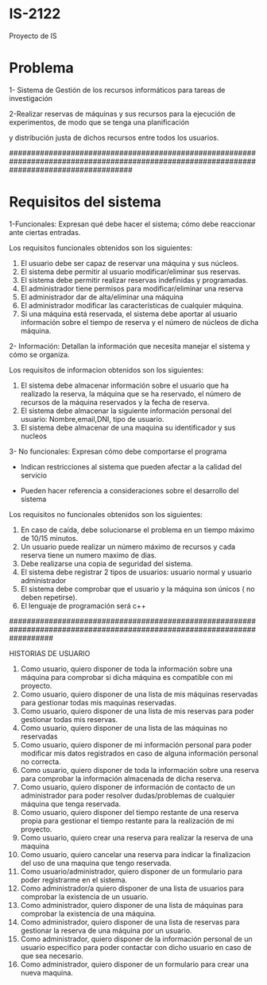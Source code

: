 # IS-2122
Proyecto de IS

# Problema

1- Sistema de Gestión de los recursos informáticos para tareas de investigación

2-Realizar reservas de máquinas y sus recursos para la ejecución de experimentos, de modo que se tenga una planificación

y distribución justa de dichos recursos entre todos los usuarios.

############################################################################################################################################
# Requisitos del sistema

1-Funcionales:  Expresan qué debe hacer el sistema; cómo debe reaccionar ante ciertas entradas.

Los requisitos funcionales obtenidos son los siguientes:

1)  El usuario debe ser capaz de reservar una máquina y sus núcleos.
2)  El sistema debe permitir al usuario modificar/eliminar sus reservas.
3)  El sistema debe permitir realizar reservas indefinidas y programadas.
4)  El administrador tiene permisos para modificar/eliminar una reserva
5)  El administrador dar de alta/eliminar una máquina 
7)  El administrador modificar las características de cualquier máquina.
8)  Si una máquina está reservada, el sistema debe aportar al usuario información sobre el tiempo de reserva y el número de núcleos de dicha máquina.

2- Información: Detallan la información que necesita manejar el sistema y cómo se organiza.

Los requisitos de informacion obtenidos son los siguientes:

1) El sistema debe almacenar información sobre el usuario que ha realizado la reserva, la máquina que se ha reservado, el número de recursos de la máquina reservados y la fecha de reserva.
2)  El sistema debe almacenar la siguiente información personal del usuario: Nombre,email,DNI, tipo de usuario.
3)  El sistema debe almacenar de una maquina su identificador y sus nucleos

3- No funcionales: Expresan cómo debe comportarse el programa

+ Indican restricciones al sistema que pueden afectar a la calidad del servicio

+  Pueden hacer referencia a consideraciones sobre el desarrollo del sistema

Los requisitos no funcionales obtenidos son los siguientes:

1)  En caso de caída, debe solucionarse el problema en un tiempo máximo de 10/15 minutos.
2)  Un usuario puede realizar un número máximo de recursos y cada reserva tiene un numero maximo de dias.
3)  Debe realizarse una copia de seguridad del sistema.
4)  El sistema debe registrar 2 tipos de usuarios: usuario normal y usuario administrador
5)  El sistema debe comprobar que el usuario y la máquina son únicos ( no deben repetirse).
6)  El lenguaje de programación será c++

##########################################################################################################################

HISTORIAS DE USUARIO

1) Como usuario, quiero disponer de toda la información sobre una máquina para comprobar si dicha máquina es compatible con mi proyecto.
2) Como usuario, quiero disponer de una lista de mis máquinas reservadas para gestionar todas mis maquinas reservadas.
3) Como usuario, quiero disponer de una lista de mis reservas para poder gestionar todas mis reservas.
4) Como usuario, quiero disponer de una lista de las máquinas no reservadas
5) Como usuario, quiero disponer de mi información personal para poder modificar mis datos registrados en caso de alguna información personal no correcta.
6) Como usuario, quiero disponer de toda la información sobre una reserva para comprobar la información almacenada de dicha reserva.
7) Como usuario, quiero disponer de información de contacto de un administrador para poder resolver dudas/problemas de cualquier máquina que tenga reservada.
8) Como usuario, quiero disponer del tiempo restante de una reserva propia para gestionar el tiempo restante para la realización de mi proyecto.
9) Como usuario, quiero crear una reserva para realizar la reserva de una maquina
10) Como usuario, quiero cancelar una reserva para indicar la finalizacion del uso de una maquina que tengo reservada.
11) Como usuario/administrador, quiero disponer de un formulario para poder registrarme en el sistema. 
12)  Como administrador/a quiero disponer de una lista de usuarios para comprobar la existencia de un usuario.
13)  Como administrador, quiero disponer de una lista de máquinas para comprobar la existencia de una máquina.
14)  Como administrador, quiero disponer de una lista de reservas para gestionar la reserva de una máquina por un usuario.
15) Como administrador, quiero disponer de la información personal de un usuario especifico para poder contactar con dicho usuario en caso de que sea necesario.
16) Como administrador, quiero disponer de un formulario para crear una nueva maquina.

